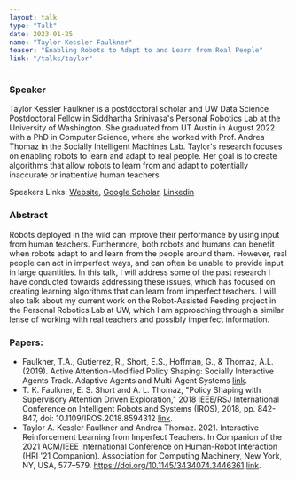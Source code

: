 ```yaml
---
layout: talk
type: "Talk"
date: 2023-01-25
name: "Taylor Kessler Faulkner"
teaser: "Enabling Robots to Adapt to and Learn from Real People"
link: "/talks/taylor"
---
```



### Speaker 
Taylor Kessler Faulkner is a postdoctoral scholar and UW Data Science Postdoctoral Fellow in Siddhartha Srinivasa's Personal Robotics Lab at the University of Washington. She graduated from UT Austin in August 2022 with a PhD in Computer Science, where she worked with Prof. Andrea Thomaz in the Socially Intelligent Machines Lab. Taylor's research focuses on enabling robots to learn and adapt to real people. Her goal is to create algorithms that allow robots to learn from and adapt to potentially inaccurate or inattentive human teachers.

Speakers Links: [Website](https://www.taylorkesslerfaulkner.com/), [Google Scholar](https://scholar.google.com/citations?hl=en&user=7cLeliIAAAAJ), [Linkedin](https://www.linkedin.com/in/taylor-kessler-faulkner-a25263124)

### Abstract 
Robots deployed in the wild can improve their performance by using input from human teachers. Furthermore, both robots and humans can benefit when robots adapt to and learn from the people around them. However, real people can act in imperfect ways, and can often be unable to provide input in large quantities. In this talk, I will address some of the past research I have conducted towards addressing these issues, which has focused on creating learning algorithms that can learn from imperfect teachers. I will also talk about my current work on the Robot-Assisted Feeding project in the Personal Robotics Lab at UW, which I am approaching through a similar lense of working with real teachers and possibly imperfect information.

### Papers:
- Faulkner, T.A., Gutierrez, R., Short, E.S., Hoffman, G., & Thomaz, A.L. (2019). Active Attention-Modified Policy Shaping: Socially Interactive Agents Track. Adaptive Agents and Multi-Agent Systems [link](https://www.ifaamas.org/Proceedings/aamas2019/pdfs/p728.pdf).
- T. K. Faulkner, E. S. Short and A. L. Thomaz, "Policy Shaping with Supervisory Attention Driven Exploration," 2018 IEEE/RSJ International Conference on Intelligent Robots and Systems (IROS), 2018, pp. 842-847, doi: 10.1109/IROS.2018.8594312 [link](https://ieeexplore.ieee.org/abstract/document/8594312).
- Taylor A. Kessler Faulkner and Andrea Thomaz. 2021. Interactive Reinforcement Learning from Imperfect Teachers. In Companion of the 2021 ACM/IEEE International Conference on Human-Robot Interaction (HRI '21 Companion). Association for Computing Machinery, New York, NY, USA, 577–579. https://doi.org/10.1145/3434074.3446361 [link](https://dl.acm.org/doi/abs/10.1145/3434074.3446361).

